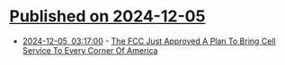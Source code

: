 # [Published on 2024-12-05](index.md)

* [2024-12-05, 03:17:00](https://soylentnews.org/article.pl?sid=24/12/04/0318248&from=rss) - [The FCC Just Approved A Plan To Bring Cell Service To Every Corner Of America](https://soylentnews.org/article.pl?sid=24/12/04/0318248&from=rss)
